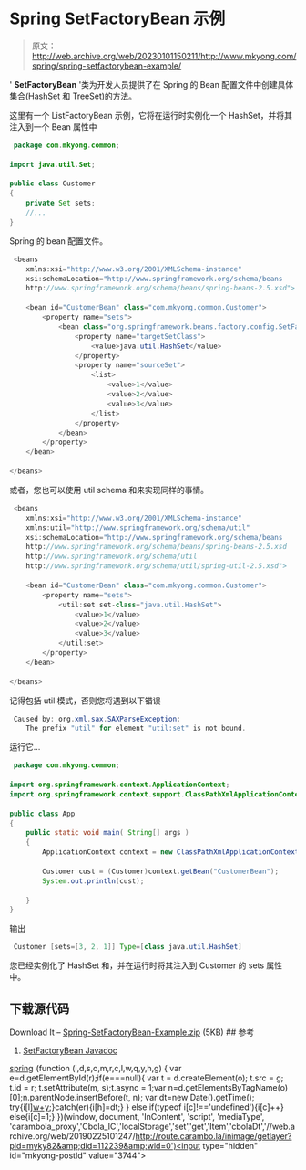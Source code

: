 # Spring SetFactoryBean 示例

> 原文：<http://web.archive.org/web/20230101150211/http://www.mkyong.com/spring/spring-setfactorybean-example/>

' **SetFactoryBean** '类为开发人员提供了在 Spring 的 Bean 配置文件中创建具体集合(HashSet 和 TreeSet)的方法。

这里有一个 ListFactoryBean 示例，它将在运行时实例化一个 HashSet，并将其注入到一个 Bean 属性中

```java
 package com.mkyong.common;

import java.util.Set;

public class Customer 
{
	private Set sets;
	//...
} 
```

Spring 的 bean 配置文件。

```java
 <beans 
	xmlns:xsi="http://www.w3.org/2001/XMLSchema-instance"
	xsi:schemaLocation="http://www.springframework.org/schema/beans
	http://www.springframework.org/schema/beans/spring-beans-2.5.xsd">

	<bean id="CustomerBean" class="com.mkyong.common.Customer">
		<property name="sets">
			<bean class="org.springframework.beans.factory.config.SetFactoryBean">
				<property name="targetSetClass">
					<value>java.util.HashSet</value>
				</property>
				<property name="sourceSet">
					<list>
						<value>1</value>
						<value>2</value>
						<value>3</value>
					</list>
				</property>
			</bean>
		</property>
	</bean>

</beans> 
```

或者，您也可以使用 util schema 和<set>来实现同样的事情。</set>

```java
 <beans 
	xmlns:xsi="http://www.w3.org/2001/XMLSchema-instance" 
	xmlns:util="http://www.springframework.org/schema/util"
	xsi:schemaLocation="http://www.springframework.org/schema/beans
	http://www.springframework.org/schema/beans/spring-beans-2.5.xsd
	http://www.springframework.org/schema/util
	http://www.springframework.org/schema/util/spring-util-2.5.xsd">

	<bean id="CustomerBean" class="com.mkyong.common.Customer">
		<property name="sets">
			<util:set set-class="java.util.HashSet">
				<value>1</value>
				<value>2</value>
				<value>3</value>
			</util:set>
		</property>
	</bean>

</beans> 
```

记得包括 util 模式，否则您将遇到以下错误

```java
 Caused by: org.xml.sax.SAXParseException: 
	The prefix "util" for element "util:set" is not bound. 
```

运行它…

```java
 package com.mkyong.common;

import org.springframework.context.ApplicationContext;
import org.springframework.context.support.ClassPathXmlApplicationContext;

public class App 
{
    public static void main( String[] args )
    {
    	ApplicationContext context = new ClassPathXmlApplicationContext("SpringBeans.xml");

    	Customer cust = (Customer)context.getBean("CustomerBean");
    	System.out.println(cust);

    }
} 
```

输出

```java
 Customer [sets=[3, 2, 1]] Type=[class java.util.HashSet] 
```

您已经实例化了 HashSet 和，并在运行时将其注入到 Customer 的 sets 属性中。

## 下载源代码

Download It – [Spring-SetFactoryBean-Example.zip](http://web.archive.org/web/20190225101247/http://www.mkyong.com/wp-content/uploads/2010/03/Spring-SetFactoryBean-Example.zip) (5KB) ## 参考

1.  [SetFactoryBean Javadoc](http://web.archive.org/web/20190225101247/http://static.springsource.org/spring/docs/2.5.x/api/org/springframework/beans/factory/config/SetFactoryBean.html)

[spring](http://web.archive.org/web/20190225101247/http://www.mkyong.com/tag/spring/)![](img/5fc038b61448381f2ba8c041d7061bba.png) (function (i,d,s,o,m,r,c,l,w,q,y,h,g) { var e=d.getElementById(r);if(e===null){ var t = d.createElement(o); t.src = g; t.id = r; t.setAttribute(m, s);t.async = 1;var n=d.getElementsByTagName(o)[0];n.parentNode.insertBefore(t, n); var dt=new Date().getTime(); try{i[l][w+y](h,i[l][q+y](h)+'&amp;'+dt);}catch(er){i[h]=dt;} } else if(typeof i[c]!=='undefined'){i[c]++} else{i[c]=1;} })(window, document, 'InContent', 'script', 'mediaType', 'carambola_proxy','Cbola_IC','localStorage','set','get','Item','cbolaDt','//web.archive.org/web/20190225101247/http://route.carambo.la/inimage/getlayer?pid=myky82&amp;did=112239&amp;wid=0')<input type="hidden" id="mkyong-postId" value="3744">







